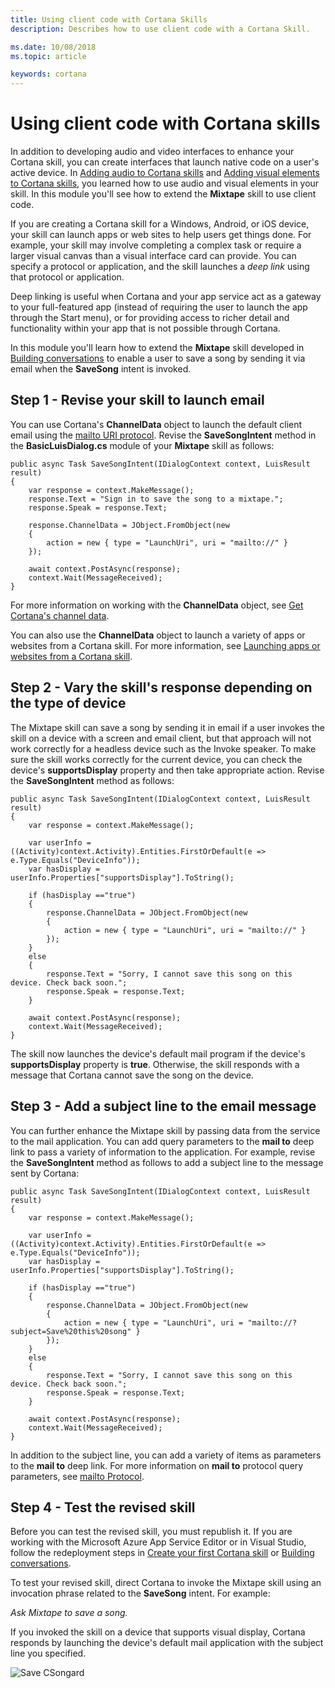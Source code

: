 ```yaml
---
title: Using client code with Cortana Skills
description: Describes how to use client code with a Cortana Skill.

ms.date: 10/08/2018
ms.topic: article

keywords: cortana
---
```


# Using client code with Cortana skills

In addition to developing audio and video interfaces to enhance your Cortana skill, you can create interfaces that launch native code on a user's active device. In [Adding audio to Cortana skills](./mva41-streaming-audio.md) and [Adding visual elements to Cortana skills](./mva42-visual-ux.md), you learned how to use audio and visual elements in your skill. In this module you'll see how to extend the **Mixtape** skill to use client code.

If you are creating a Cortana skill for a Windows, Android, or iOS device, your skill can launch apps or web sites to help users get things done. For example, your skill may involve completing a complex task or require a larger visual canvas than a visual interface card can provide. You can specify a protocol or application, and the skill launches a *deep link* using that protocol or application. 

Deep linking is useful when Cortana and your app service act as a gateway to your full-featured app (instead of requiring the user to launch the app through the Start menu), or for providing access to richer detail and functionality within your app that is not possible through Cortana. 

In this module you'll learn how to extend the **Mixtape** skill developed in [Building conversations](./mva32-building-conversations.md) to enable a user to save a song by sending it via email when the **SaveSong** intent is invoked.

## Step 1 - Revise your skill to launch email 

You can use Cortana's **ChannelData** object to launch the default client email using the [mailto URI protocol](https://msdn.microsoft.com/en-us/library/jj710215(v=vs.85).aspx). Revise the **SaveSongIntent** method in the **BasicLuisDialog.cs** module of your **Mixtape** skill as follows:

    public async Task SaveSongIntent(IDialogContext context, LuisResult result)
    {
        var response = context.MakeMessage();
        response.Text = "Sign in to save the song to a mixtape.";
        response.Speak = response.Text;

        response.ChannelData = JObject.FromObject(new
        {
            action = new { type = "LaunchUri", uri = "mailto://" }
        });

        await context.PostAsync(response);
        context.Wait(MessageReceived);
    }

For more information on working with the **ChannelData** object, see [Get Cortana's channel data](./cortana-channel-data.md).

You can also use the **ChannelData** object to launch a variety of apps or websites from a Cortana skill. For more information, see [Launching apps or websites from a Cortana skill](./launch-apps-from-skills.md#launching-and-deep-linking-an-app).

## Step 2 - Vary the skill's response depending on the type of device

The Mixtape skill can save a song by sending it in email if a user invokes the skill on a device with a screen and email client, but that approach will not work correctly for a headless device such as the Invoke speaker. To make sure the skill works correctly for the current device, you can check the device's **supportsDisplay** property and then take appropriate action. Revise the **SaveSongIntent** method as follows:

    public async Task SaveSongIntent(IDialogContext context, LuisResult result)
    {
        var response = context.MakeMessage();

        var userInfo = ((Activity)context.Activity).Entities.FirstOrDefault(e => e.Type.Equals("DeviceInfo"));
        var hasDisplay = userInfo.Properties["supportsDisplay"].ToString();

        if (hasDisplay =="true")
        {
            response.ChannelData = JObject.FromObject(new
            {
                action = new { type = "LaunchUri", uri = "mailto://" }
            });
        }
        else
        {
            response.Text = "Sorry, I cannot save this song on this device. Check back soon.";
            response.Speak = response.Text;
        }

        await context.PostAsync(response);
        context.Wait(MessageReceived);
    }

The skill now launches the device's default mail program if the device's **supportsDisplay** property is **true**. Otherwise, the skill responds with a message that Cortana cannot save the song on the device.

## Step 3 - Add a subject line to the email message

You can further enhance the Mixtape skill by passing data from the service to the mail application. You can add query parameters to the **mail to** deep link to pass a variety of information to the application. For example, revise the **SaveSongIntent** method as follows to add a subject line to the message sent by Cortana:

    public async Task SaveSongIntent(IDialogContext context, LuisResult result)
    {
        var response = context.MakeMessage();

        var userInfo = ((Activity)context.Activity).Entities.FirstOrDefault(e => e.Type.Equals("DeviceInfo"));
        var hasDisplay = userInfo.Properties["supportsDisplay"].ToString();

        if (hasDisplay =="true")
        {
            response.ChannelData = JObject.FromObject(new
            {
                action = new { type = "LaunchUri", uri = "mailto://?subject=Save%20this%20song" }
            });
        }
        else
        {
            response.Text = "Sorry, I cannot save this song on this device. Check back soon.";
            response.Speak = response.Text;
        }

        await context.PostAsync(response);
        context.Wait(MessageReceived);
    }

In addition to the subject line, you can add a variety of items as parameters to the **mail to** deep link. For more information on **mail to** protocol query parameters, see [mailto Protocol](https://msdn.microsoft.com/en-us/library/aa767737(v=vs.85).aspx).

## Step 4 - Test the revised skill

Before you can test the revised skill, you must republish it. If you are working with the Microsoft Azure App Service Editor or in Visual Studio, follow the redeployment steps in [Create your first Cortana skill](./mva22-hello-world.md) or [Building conversations](./mva32-building-conversations.md).

To test your revised skill, direct Cortana to invoke the Mixtape skill using an invocation phrase related to the **SaveSong** intent. For example:

*Ask Mixtape to save a song.*

If you invoked the skill on a device that supports visual display, Cortana responds by launching the device's default mail application with the subject line you specified.

![Save CSongard](./media/images/mva43-save-song.png)
